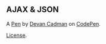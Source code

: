 AJAX & JSON
-----------


A [Pen](http://codepen.io/DEVANCADMAN/pen/JNNMrG) by [Devan Cadman](http://codepen.io/DEVANCADMAN) on [CodePen](http://codepen.io/).

[License](http://codepen.io/DEVANCADMAN/pen/JNNMrG/license).